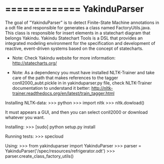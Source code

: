 =============
YakinduParser
=============

The goal of "YakinduParser" is to detect Finite-State Machine annotations in a odt file and responsible for generates a class named FactoryUtils.java. This class is responsible for insert elements in a statechart diagram that belongs Yakindu. Yakindu Statechart Tools  is a DSL that provides an integrated modeling environment for the specification and development of reactive, event-driven systems based on the concept of statecharts.

- Note: Check Yakindu website for more information: http://statecharts.org/



- Note: As a dependency you must have installed NLTK-Trainer and take care of the path that makes references to the tagger conll2000_aubt.pickle in  in yakinduparser.py file, check NLTK-Trainer documentation to understand it better: http://nltk-trainer.readthedocs.org/en/latest/train_tagger.html

Installing NLTK-data:
    >>> python
    >>> import nltk
    >>> nltk.dowload()

It must appears a GUI, and then you can select conll2000 or download whatever you want.

Installing:
    >>> [sudo] python setup.py install

Running tests:
    >>> specloud

Using:
    >>> from yakinduparser import YakinduParser
    >>> parser = YakinduParser('/spec/resources/refrigerator.odt')
    >>> parser.create_class_factory_utils()